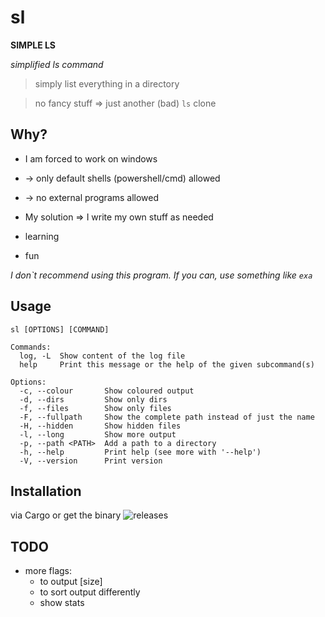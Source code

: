 # sl

**SIMPLE LS**

*simplified ls command*

> simply list everything in a directory

> no fancy stuff => just another (bad) ```ls``` clone

## Why?

* I am forced to work on windows
* -> only default shells (powershell/cmd) allowed
* -> no external programs allowed
* My solution => I write my own stuff as needed

* learning
* fun

*I don\`t recommend using this program.
If you can, use something like ```exa```*


## Usage

```
sl [OPTIONS] [COMMAND]

Commands:
  log, -L  Show content of the log file
  help     Print this message or the help of the given subcommand(s)

Options:
  -c, --colour       Show coloured output
  -d, --dirs         Show only dirs
  -f, --files        Show only files
  -F, --fullpath     Show the complete path instead of just the name
  -H, --hidden       Show hidden files
  -l, --long         Show more output
  -p, --path <PATH>  Add a path to a directory
  -h, --help         Print help (see more with '--help')
  -V, --version      Print version
```

## Installation
via Cargo or get the binary ![releases](https://github.com/Phydon/sl/releases)


## TODO

- more flags:
    - to output [size]
    - to sort output differently
    - show stats

